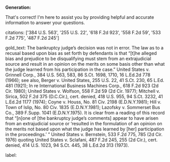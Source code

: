 **Generation:**

 That's correct! I'm here to assist you by providing helpful and accurate information to answer your questions.


citations: ['384 U.S. 563', '255 U.S. 22', '618 F.2d 923', '558 F.2d 59', '533 F.2d 775', '487 F.2d 245']

gold_text: The bankruptcy judge’s decision was not in error. The law as to a recusal based upon bias as set forth by defendants is that “[t]he alleged bias and prejudice to be disqualifying must stem from an extrajudicial source and result in an opinion on the merits on some basis other than what the judge learned from his participation in the case.” United States v. Grinnell Corp., 384 U.S. 563, 583, 86 S.Ct. 1698, 1710, 16 L.Ed.2d 778 (1966); see also, Berger v. United States, 255 U.S. 22, 41 S.Ct. 230, 65 L.Ed. 481 (1921); In re International Business Machines Corp., 618 F.2d 923 (2d Cir. 1980); United States v. Wolfson, 558 F.2d 59 (2d Cir. 1977); Mitchell v. Sirica, 502 F.2d 375 (D.C.Cir.), cert. denied, 418 U.S. 955, 94 S.Ct. 3232, 41 L.Ed.2d 1177 (1974); Coyne v. Houss, No. 81 Civ. 2198 (E.D.N.Y.1981); Hill v. Town of Islip, No. 80 Civ. 1835 (E.D.N.Y.1981); Lazofsky v. Sommerset Bus Co., 389 F.Supp. 1041 (E.D.N.Y.1975). It is clear from a reading of this record that “[n]one of [the bankruptcy judge’s comments] appear to have arisen from an extrajudicial source or ‘resulted in the formulation of an opinion on the merits not based upon what the judge has learned by [her] participation in the proceedings.’ ” United States v. Bernstein, 533 F.2d 775, 785 (2d Cir. 1976) quoting United States v. Sclafani, 487 F.2d 245, 255 (2d Cir.), cert. denied, 414 U.S. 1023, 94 S.Ct. 445, 38 L.Ed.2d 313 (1973).

label: 